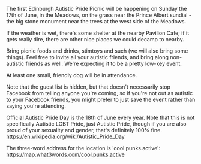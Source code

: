 The first Edinburgh Autistic Pride Picnic will be happening on Sunday the 17th of June, in the Meadows, on the grass near the Prince Albert sundial - the big stone monument near the trees at the west side of the Meadows.

If the weather is wet, there's some shelter at the nearby Pavilion Cafe; if it gets really dire, there are other nice places we could decamp to nearby.

Bring picnic foods and drinks, stimtoys and such (we will also bring some things). Feel free to invite all your autistic friends, and bring along non-autistic friends as well. We're expecting it to be a pretty low-key event.

At least one small, friendly dog will be in attendance.

Note that the guest list is hidden, but that doesn't necessarily stop Facebook from telling anyone you're coming, so if you're not out as autistic to your Facebook friends, you might prefer to just save the event rather than saying you're attending.

Official Autistic Pride Day is the 18th of June every year. Note that this is not specifically Autistic LGBT Pride, just Autistic Pride, though if you are also proud of your sexuality and gender, that's definitely 100% fine.
https://en.wikipedia.org/wiki/Autistic_Pride_Day

The three-word address for the location is 'cool.punks.active': https://map.what3words.com/cool.punks.active
